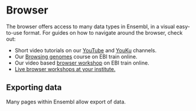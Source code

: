 # Browser

The browser offers access to many data types in Ensembl, in a visual easy-to-use format. For guides on how to navigate around the browser, check out:

* Short video tutorials on our [YouTube](https://www.youtube.com/user/EnsemblHelpdesk/featured) and [YouKu](http://i.youku.com/i/UMzM1NjkzMTI0?spm=a2hzp.8244740.0.0) channels.
* Our [Browsing genomes](https://www.ebi.ac.uk/training/online/course/ensembl-browsing-chordate-genomes) course on EBI train online.
* Our video based [browser workshop](https://www.ebi.ac.uk/training/online/course/ensembl-browser-webinar-series-2016) on EBI train online.
* [Live browser workshops at your institute.](http://training.ensembl.org/hosting)

## Exporting data

Many pages within Ensembl allow export of data.
